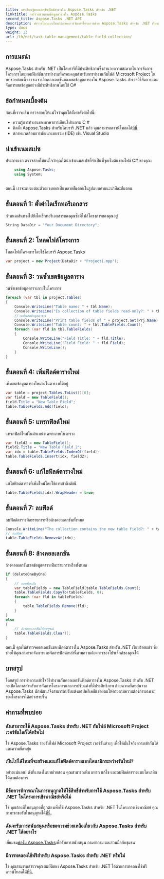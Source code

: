 ```yaml
---
title: การเรียนรู้คอลเลกชันฟิลด์ตารางใน Aspose.Tasks สำหรับ .NET
linktitle: การรวบรวมเขตข้อมูลตารางใน Aspose.Tasks
second_title: Aspose.Tasks .NET API
description: สำรวจโลกแบบไดนามิกของการจัดการโครงการด้วย Aspose.Tasks สำหรับ .NET เรียนรู้วิธีจัดการคอลเลกชันฟิลด์ตารางสำหรับประสบการณ์โปรเจ็กต์แบบกำหนดเอง
type: docs
weight: 13
url: /th/net/task-table-management/table-field-collection/
---
```

## การแนะนำ
Aspose.Tasks สำหรับ .NET เป็นไลบรารีที่มีประสิทธิภาพซึ่งอำนวยความสะดวกในการจัดการโครงการโดยมอบฟังก์ชันการทำงานที่ครอบคลุมสำหรับการทำงานกับไฟล์ Microsoft Project ในบทช่วยสอนนี้ เราจะเจาะลึกคอลเลกชันของเขตข้อมูลตารางใน Aspose.Tasks สำรวจวิธีจัดการและจัดการเขตข้อมูลอย่างมีประสิทธิภาพโดยใช้ C#
## ข้อกำหนดเบื้องต้น
ก่อนที่เราจะเริ่ม ตรวจสอบให้แน่ใจว่าคุณได้ตั้งค่าดังต่อไปนี้:
- ความรู้การทำงานของภาษาการเขียนโปรแกรม C #
-  ติดตั้ง Aspose.Tasks สำหรับไลบรารี .NET แล้ว คุณสามารถดาวน์โหลดได้[ที่นี่](https://releases.aspose.com/tasks/net/).
- สภาพแวดล้อมการพัฒนาแบบรวม (IDE) เช่น Visual Studio
## นำเข้าเนมสเปซ
ประการแรก ตรวจสอบให้แน่ใจว่าคุณได้นำเข้าเนมสเปซที่จำเป็นที่จุดเริ่มต้นของไฟล์ C# ของคุณ:
```csharp
    using Aspose.Tasks;
    using System;
    
```
ตอนนี้ เราจะแบ่งแต่ละตัวอย่างออกเป็นหลายขั้นตอนในรูปแบบคำแนะนำทีละขั้นตอน
## ขั้นตอนที่ 1: ตั้งค่าไดเร็กทอรีเอกสาร
กำหนดเส้นทางไปยังไดเร็กทอรีเอกสารของคุณซึ่งมีไฟล์โครงการของคุณอยู่
```csharp
String DataDir = "Your Document Directory";
```
## ขั้นตอนที่ 2: โหลดไฟล์โครงการ
โหลดไฟล์โครงการโดยใช้ไลบรารี Aspose.Tasks
```csharp
var project = new Project(DataDir + "Project1.mpp");
```
## ขั้นตอนที่ 3: วนซ้ำเขตข้อมูลตาราง
วนซ้ำเขตข้อมูลตารางภายในโครงการ
```csharp
foreach (var tbl in project.Tables)
{
    Console.WriteLine("Table name: " + tbl.Name);
    Console.WriteLine("Is collection of table fields read-only?: " + tbl.TableFields.IsReadOnly);
    //วนซ้ำเขตข้อมูลตาราง
    Console.WriteLine("Print table fields of " + project.Get(Prj.Name) + " project.");
    Console.WriteLine("Table count: " + tbl.TableFields.Count);
    foreach (var fld in tbl.TableFields)
    {
        Console.WriteLine("Field Title: " + fld.Title);
        Console.WriteLine("Field Field: " + fld.Field);
        Console.WriteLine();
    }
}
```
## ขั้นตอนที่ 4: เพิ่มฟิลด์ตารางใหม่
เพิ่มเขตข้อมูลตารางใหม่ลงในตารางที่มีอยู่
```csharp
var table = project.Tables.ToList()[0];
var field = new TableField();
field.Title = "New Table Field";
table.TableFields.Add(field);
```
## ขั้นตอนที่ 5: แทรกฟิลด์ใหม่
แทรกฟิลด์ใหม่ในตำแหน่งเฉพาะภายในตาราง
```csharp
var field2 = new TableField();
field2.Title = "New Table Field 2";
var idx = table.TableFields.IndexOf(field);
table.TableFields.Insert(idx, field2);
```
## ขั้นตอนที่ 6: แก้ไขฟิลด์ตารางใหม่
แก้ไขฟิลด์ตารางที่เพิ่มใหม่โดยใช้การเข้าถึงดัชนี
```csharp
table.TableFields[idx].WrapHeader = true;
```
## ขั้นตอนที่ 7: ลบฟิลด์
ลบฟิลด์ตารางทีละรายการหรือล้างคอลเลกชันทั้งหมด
```csharp
Console.WriteLine("The collection contains the new table field?: " + table.TableFields.Contains(field));
// ลบฟิลด์
table.TableFields.RemoveAt(idx);
```
## ขั้นตอนที่ 8: ล้างคอลเลกชัน
ล้างคอลเลกชันเขตข้อมูลตารางทีละรายการหรือทั้งหมด
```csharp
if (deleteOneByOne)
{
    // ถอดทีละอัน
    var tableFields = new TableField[table.TableFields.Count];
    table.TableFields.CopyTo(tableFields, 0);
    foreach (var fld in tableFields)
    {
        table.TableFields.Remove(fld);
    }
}
else
{
    // ล้างคอลเลกชันให้สมบูรณ์
    table.TableFields.Clear();
}
```
ตอนนี้ คุณได้สำรวจคอลเลกชันของฟิลด์ตารางใน Aspose.Tasks สำหรับ .NET เรียบร้อยแล้ว ซึ่งช่วยให้คุณสามารถจัดการและจัดการฟิลด์เหล่านี้ตามความต้องการของโปรเจ็กต์ของคุณได้
## บทสรุป
โดยสรุป การทำความเข้าใจวิธีทำงานกับคอลเลกชันฟิลด์ตารางใน Aspose.Tasks สำหรับ .NET จะเปิดโอกาสสำหรับการจัดการโครงการและการปรับแต่งที่มีประสิทธิภาพ ด้วยความยืดหยุ่นจาก Aspose.Tasks นักพัฒนาจึงสามารถปรับแต่งแอปพลิเคชันของตนให้ตรงตามความต้องการเฉพาะของโครงการได้อย่างราบรื่น
## คำถามที่พบบ่อย
### ฉันสามารถใช้ Aspose.Tasks สำหรับ .NET กับไฟล์ Microsoft Project เวอร์ชันใดก็ได้หรือไม่
ใช่ Aspose.Tasks รองรับไฟล์ Microsoft Project เวอร์ชันต่างๆ เพื่อให้มั่นใจถึงความเข้ากันได้และความยืดหยุ่น
### เป็นไปได้ไหมที่จะสร้างและแก้ไขฟิลด์ตารางแบบไดนามิกระหว่างรันไทม์?
อย่างแน่นอน! ดังที่แสดงในบทช่วยสอน คุณสามารถเพิ่ม แทรก แก้ไข และลบฟิลด์ตารางแบบไดนามิกได้ตามต้องการ
### มีข้อควรพิจารณาในการอนุญาตให้ใช้สิทธิ์สำหรับการใช้ Aspose.Tasks สำหรับ .NET ในโครงการเชิงพาณิชย์หรือไม่
 ใช่ คุณต้องมีใบอนุญาตที่ถูกต้องเพื่อใช้ Aspose.Tasks สำหรับ .NET ในโครงการเชิงพาณิชย์ คุณสามารถขอรับใบอนุญาตได้[ที่นี่](https://purchase.aspose.com/buy).
### ฉันจะรับการสนับสนุนหรือขอความช่วยเหลือเกี่ยวกับ Aspose.Tasks สำหรับ .NET ได้อย่างไร
 เยี่ยมชม[ฟอรั่ม Aspose.Tasks](https://forum.aspose.com/c/tasks/15)เพื่อรับการสนับสนุน ถามคำถาม และร่วมมือกับชุมชน
### มีการทดลองใช้ฟรีสำหรับ Aspose.Tasks สำหรับ .NET หรือไม่
 ใช่ คุณสามารถสำรวจคุณสมบัติของ Aspose.Tasks สำหรับ .NET ได้ด้วยการทดลองใช้ฟรี ดาวน์โหลดได้[ที่นี่](https://releases.aspose.com/).